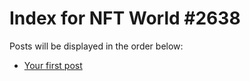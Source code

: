 # Index for NFT World #2638
Posts will be displayed in the order below:

- [Your first post](./001-first.md)

